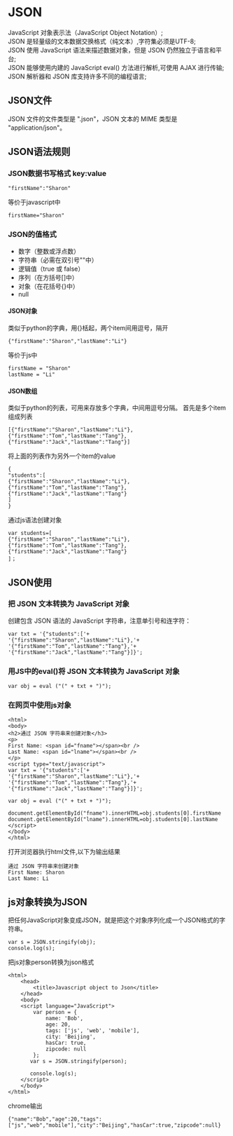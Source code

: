 # JSON 
JavaScript 对象表示法（JavaScript Object Notation）;</br>
JSON 是轻量级的文本数据交换格式（纯文本）,字符集必须是UTF-8;</br>
JSON 使用 JavaScript 语法来描述数据对象，但是 JSON 仍然独立于语言和平台;</br>
JSON 能够使用内建的 JavaScript eval() 方法进行解析,可使用 AJAX 进行传输;</br>
JSON 解析器和 JSON 库支持许多不同的编程语言;</br>

## JSON文件
JSON 文件的文件类型是 ".json"，JSON 文本的 MIME 类型是 "application/json"。

## JSON语法规则
### JSON数据书写格式 key:value
```
"firstName":"Sharon"
```
等价于javascript中
```
firstName="Sharon"
```

### JSON的值格式
* 数字（整数或浮点数）
* 字符串（必需在双引号""中）
* 逻辑值（true 或 false）
* 序列（在方括号[]中）
* 对象（在花括号{}中）
* null

#### JSON对象
类似于python的字典，用{}栝起，两个item间用逗号，隔开
```
{"firstName":"Sharon","lastName":"Li"}
```
等价于js中
```
firstName = "Sharon"
lastName = "Li"
```

#### JSON数组
类似于python的列表，可用来存放多个字典，中间用逗号分隔。
首先是多个item组成列表
```
[{"firstName":"Sharon","lastName":"Li"},{"firstName":"Tom","lastName":"Tang"},{"firstName":"Jack","lastName":"Tang"}]
```
将上面的列表作为另外一个item的value
```
{
"students":[
{"firstName":"Sharon","lastName":"Li"},
{"firstName":"Tom","lastName":"Tang"},
{"firstName":"Jack","lastName":"Tang"}
]
}
```
通过js语法创建对象
```
var students=[
{"firstName":"Sharon","lastName":"Li"},
{"firstName":"Tom","lastName":"Tang"},
{"firstName":"Jack","lastName":"Tang"}
]；
```

## JSON使用
### 把 JSON 文本转换为 JavaScript 对象
创建包含 JSON 语法的 JavaScript 字符串，注意单引号和连字符：
```
var txt = '{"students":['+
'{"firstName":"Sharon","lastName":"Li"},'+
'{"firstName":"Tom","lastName":"Tang"},'+
'{"firstName":"Jack","lastName":"Tang"}]}';
```
### 用JS中的eval()将 JSON 文本转换为 JavaScript 对象
```
var obj = eval ("(" + txt + ")");
```
### 在网页中使用js对象
```
<html>
<body>
<h2>通过 JSON 字符串来创建对象</h3>
<p>
First Name: <span id="fname"></span><br /> 
Last Name: <span id="lname"></span><br /> 
</p> 
<script type="text/javascript">
var txt = '{"students":['+
'{"firstName":"Sharon","lastName":"Li"},'+
'{"firstName":"Tom","lastName":"Tang"},'+
'{"firstName":"Jack","lastName":"Tang"}]}';

var obj = eval ("(" + txt + ")");

document.getElementById("fname").innerHTML=obj.students[0].firstName 
document.getElementById("lname").innerHTML=obj.students[0].lastName 
</script>
</body>
</html>
```
打开浏览器执行html文件,以下为输出结果
```
通过 JSON 字符串来创建对象
First Name: Sharon
Last Name: Li
```

## js对象转换为JSON
把任何JavaScript对象变成JSON，就是把这个对象序列化成一个JSON格式的字符串。
```
var s = JSON.stringify(obj);
console.log(s);
```
把js对象person转换为json格式
```
<html>
    <head>
        <title>Javascript object to Json</title>
    </head>
    <body>
    <script language="JavaScript">
        var person = {
            name: 'Bob',
            age: 20,
            tags: ['js', 'web', 'mobile'],
            city: 'Beijing',
            hasCar: true,
            zipcode: null
        };
       var s = JSON.stringify(person);

       console.log(s);
    </script>
    </body>
</html>
```
chrome输出
```
{"name":"Bob","age":20,"tags":["js","web","mobile"],"city":"Beijing","hasCar":true,"zipcode":null}
```





